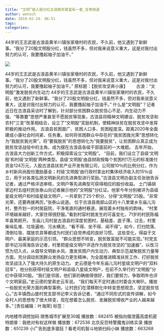```yaml
---
title: “文明”能入股分红古浪脱贫致富有一套_甘肃频道
author: wetech
date: 2019-02-24- 06:51
tags: 
categories: 
---
```

44岁的王志武是古浪县黄羊川镇张家墩村的农民，不久前，他又遇到了新鲜事。“我分了20股文明股分红，钱虽然不多，但对我来说意义重大，这是对我付出努力的认可，我要撸起袖子加油干。”
<!-- more -->
                
<img align="center" border="0" src="http://p2.ifengimg.com/a/2016/0810/204c433878d5cf9size1_w16_h16.png" />
                
                
            
44岁的王志武是古浪县黄羊川镇张家墩村的农民，不久前，他又遇到了新鲜事。“我分了20股文明股分红，钱虽然不多，但对我来说意义重大，这是对我付出努力的认可，我要撸起袖子加油干。”
原标题：【脱贫攻坚奔小康】
      古浪：“文明股”激发脱贫内生动力
44岁的王志武是古浪县黄羊川镇张家墩村的农民，不久前，他又遇到了新鲜事。“我分了20股文明股分红，钱虽然不多，但对我来说意义重大，这是对我付出努力的认可，我要撸起袖子加油干。”
什么是“文明股”？记者近日在古浪县采访时了解到，针对部分贫困群众脱贫信心不足、内生动力不强、“等靠要”思想严重甚至不愿脱贫等现象，古浪县将精神文明建设、脱贫攻坚和农村“三变”改革相结合，设立了“文明股”奖励机制，使精神扶贫在脱贫攻坚中发挥积极的推动作用。
古浪县贫困面广、贫困人口多、贫困程度深。距离2020年全面建成小康社会时间紧、任务重。如何将贫困群众中存在的“我贫困我光荣”思想转化为“我脱贫我光荣”，将“要我脱贫”的思想转化为“我要脱贫”，让贫困群众真正成为脱贫攻坚战役中的主角，成为摆在古浪县各级干部面前的一大难题。
去年开始，古浪县大力创新工作方式，积极探索设立“文明股”。
“目前，我们设立了县级‘文明股’和村级‘文明股’两种类型。县级‘文明股’由县财政按每个贫困村1万元的标准拨付资金124万元，入股古浪县扶贫产业开发有限公司，公司按10％的比例分红，作为乡村新风尚股份激励基金；村级‘文明股’由行政村拿出村集体经济收入的15％设立，用于对各类弘扬文明新风的先进典型进行奖励。”古浪县文明办副主任张驰告诉记者，通过严格评选审核，文明户等先进典型可获得相应的股份收益。
土门镇胡家边村五组村民张泰山向记者展示他的“文明股”分红证。他家今年分别被评为县级星级文明户和村级星级文明户，一共拿到了25个积分，分得“文明股”25股。“非常光荣，还要再接再厉。”张泰山说道。
位于古浪县南部山区的十八里堡乡东庙儿沟村，整齐划一的村居庭院，干净笔直的通村巷道，展现着乡村独有的韵味。
“村里环境越来越好，大家住得很舒服。”看到村容村貌发生的可喜变化，71岁的村民陈福年喜笑颜开。
东庙儿沟村是古浪县的深度贫困村，基础差、底子薄。过去，村里柴垛乱堆、垃圾遍地、污水横流，“看不得、坐不得、闻不得”。如今，打扫院落、清倒垃圾、摆放农具等都成为村民们自觉养成的良好习惯。
这些变化，得益于文明户、最美家庭的示范引领。
“群众思想不转变，脱贫致富就不可能实现。”村党支部书记冯得海告诉记者，村里把星级文明户评选作为脱贫攻坚的“加速器”，以改习惯为切入点，从倡导文明新乡风、激发贫困户内生动力、典型示范凝聚脱贫力量等方面，充分调动贫困群众发扬自力更生精神，为全面推进精准扶贫工作、打好脱贫攻坚战注入了强大持久的原生动力。
史云德是今年东庙儿沟村星级文明户的“双料冠军”，他分别获得村级文明户和县级八星级文明户，在前不久举行的“文明股”分红中获得30股。“我们是邻居，他们家的确做得很好，我们要努力，争取明年也评个文明家庭。”史云德的堂弟史云军说。
“我们每天不定时通过村委会大喇叭，播放一些脱贫光荣方面的典型事例，让村民们在潜移默化中转变思想观念，坚定脱贫信心。”古丰镇西山堡村党支部书记李义告诉记者，“通过不同形式的宣传讲解，如今全村人的思想有了很大转变，现在想着怎么脱贫、发展脱贫增收产业的人越来越多。”
[责任编辑：叶海荣]
标签：
 
             
内地楼市调控加码 限售城市扩展至30城
播放数：682415
被指向俄泄露高度机密 特朗普：我绝对有权这样做
播放数：672536
北京反恐特警魔鬼训练实录
播放数：651239
小广告到底多猖狂？看老司机智斗地铁扫码小妹
播放数：663268
